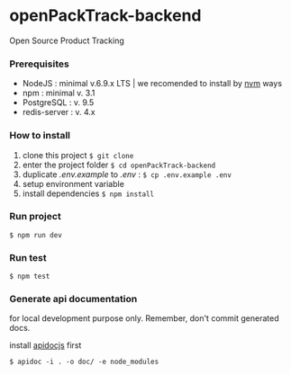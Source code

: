 # openPackTrack-backend
Open Source Product Tracking

### Prerequisites
- NodeJS : minimal v.6.9.x LTS | we recomended to install by [nvm](https://github.com/creationix/nvm) ways
- npm : minimal v. 3.1
- PostgreSQL : v. 9.5
- redis-server : v. 4.x


### How to install

1. clone this project ```$ git clone ```
2. enter the project folder ```$ cd openPackTrack-backend```
3. duplicate _.env.example_ to _.env_ : ```$ cp .env.example .env```
4. setup environment variable
5. install dependencies ```$ npm install```

### Run project
```$ npm run dev```


### Run test
```$ npm test```


### Generate api documentation
for local development purpose only. Remember, don't commit generated docs.

install [apidocjs](http://apidocjs.com/#install) first

```$ apidoc -i . -o doc/ -e node_modules```
